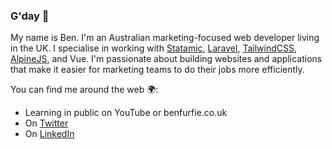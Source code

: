 ### G'day 👋

My name is Ben. I'm an Australian marketing-focused web developer living in the UK. I specialise in working with [Statamic](https://statamic.com/), [Laravel](https://laravel.com/), [TailwindCSS](https://tailwindcss.com/), [AlpineJS](https://github.com/alpinejs/alpine), and Vue. I'm passionate about building websites and applications that make it easier for marketing teams to do their jobs more efficiently.

You can find me around the web 🌍:

* Learning in public on YouTube or benfurfie.co.uk
* On [Twitter](https://twitter.com/frontendben)
* On [LinkedIn](https://linkedin.com/in/benfurfie)
